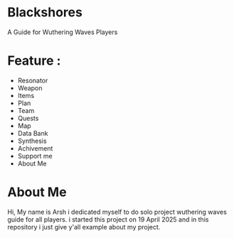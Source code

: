 # Blackshores

A Guide for Wuthering Waves Players

# Feature : 
- Resonator
- Weapon
- Items
- Plan
- Team
- Quests
- Map
- Data Bank
- Synthesis
- Achivement
- Support me
- About Me

# About Me

Hi, My name is Arsh i dedicated myself to do solo project wuthering waves guide for all players. i started this project on 19 April 2025 and in this repository i just give y'all example about my project.

